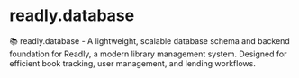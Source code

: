 # readly.database
📚 readly.database  - A lightweight, scalable database schema and backend foundation for Readly, a modern library management system. Designed for efficient book tracking, user management, and lending workflows.
